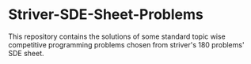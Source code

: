 # Striver-SDE-Sheet-Problems
This repository contains the solutions of some standard topic wise competitive programming problems chosen from striver's 180 problems' SDE sheet.

